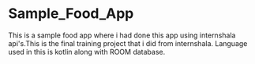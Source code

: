 # Sample_Food_App
This is a sample food app where i had done this app using internshala api's.This is the final training project that i did from internshala.
Language used in this is kotlin along with ROOM database.
